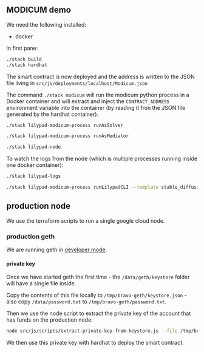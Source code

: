## MODICUM demo

We need the following installed:

 * docker

In first pane:

```bash
./stack build
./stack hardhat
```

The smart contract is now deployed and the address is written to the JSON file living in `src/js/deployments/localhost/Modicum.json`

The command `./stack modicum` will run the modicum python process in a Docker container and will extract and inject the `CONTRACT_ADDRESS` environment variable into the container (by reading it fron the JSON file generated by the hardhat container).

```bash
./stack lilypad-modicum-process runAsSolver
```

```bash
./stack lilypad-modicum-process runAsMediator
```

```bash
./stack lilypad-node
```

To watch the logs from the node (which is multiple processes running inside one docker container):
```bash
./stack lilypad-logs
```

```bash
./stack lilypad-modicum-process runLilypadCLI --template stable_diffusion --params "hello"
```

## production node

We use the terraform scripts to run a single google cloud node.

### production geth

We are running geth in [developer mode](https://geth.ethereum.org/docs/developers/dapp-developer/dev-mode).

#### private key

Once we have started geth the first time - the `/data/geth/keystore` folder will have a single file inside.

Copy the contents of this file locally to `/tmp/bravo-geth/keystore.json` - also copy `/data/password.txt` to `/tmp/bravo-geth/password.txt`.

Then we use the node script to extract the private key of the account that has funds on the production node:

```bash
node src/js/scripts/extract-private-key-from-keystore.js --file /tmp/bravo-geth/keystore.json --password $(cat /tmp/bravo-geth/password.txt)
```

We then use this private key with hardhat to deploy the smart contract.